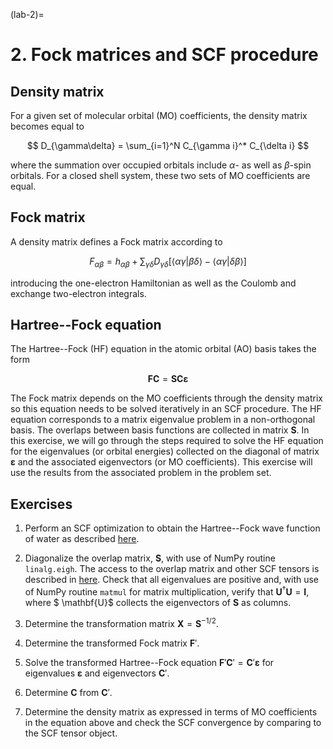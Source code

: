 (lab-2)=
# 2. Fock matrices and SCF procedure

## Density matrix

For a given set of molecular orbital (MO) coefficients, the density matrix becomes equal to

$$
    D_{\gamma\delta} = \sum_{i=1}^N C_{\gamma i}^* C_{\delta i}
$$

where the summation over occupied orbitals include $\alpha$- as well as $\beta$-spin orbitals. For a closed shell system, these two sets of MO coefficients are equal.

## Fock matrix

A density matrix defines a Fock matrix according to

$$
    F_{\alpha\beta} = h_{\alpha\beta} + \sum_{\gamma\delta} D_{\gamma\delta}
    \left[
    \langle \alpha \gamma | \beta \delta \rangle -
    \langle \alpha \gamma | \delta \beta \rangle
    \right]
$$

introducing the one-electron Hamiltonian as well as the Coulomb and exchange two-electron integrals.

## Hartree--Fock equation

The Hartree--Fock (HF) equation in the atomic orbital (AO) basis takes the form

$$
    \mathbf{F}\mathbf{C} = \mathbf{S} \mathbf{C} \boldsymbol{\varepsilon} 
$$

The Fock matrix depends on the MO coefficients through the density matrix so this equation needs to be solved iteratively in an SCF procedure. The HF equation corresponds to a matrix eigenvalue problem in a non-orthogonal basis. The overlaps between basis functions are collected in matrix $\mathbf{S}$. In this exercise, we will go through the steps required to solve the HF equation for the eigenvalues (or orbital energies) collected on the diagonal of matrix $\boldsymbol{\varepsilon}$ and the associated eigenvectors (or MO coefficients). This exercise will use the results from the associated problem in the problem set.

## Exercises

1. Perform an SCF optimization to obtain the Hartree--Fock wave function of water as described [here](https://kthpanor.github.io/echem/docs/elec_struct/hf_example.html).

2. Diagonalize the overlap matrix, $\mathbf{S}$, with use of NumPy routine `linalg.eigh`. The access to the overlap matrix and other SCF tensors is described in [here](https://kthpanor.github.io/echem/docs/elec_struct/hf_example.html#scf-information). Check that all eigenvalues are positive and, with use of NumPy routine `matmul` for matrix multiplication, verify that $\mathbf{U}^\dagger \mathbf{U} = \mathbf{I}$, where $ \mathbf{U}$ collects the eigenvectors of $\mathbf{S}$ as columns.

3. Determine the transformation matrix $\mathbf{X} = \mathbf{S}^{-1/2}$.

4. Determine the transformed Fock matrix $\mathbf{F}'$.

5. Solve the transformed Hartree--Fock equation
    $\mathbf{F}'\mathbf{C}' = \mathbf{C}' \boldsymbol{\varepsilon}$
    for eigenvalues $\boldsymbol{\varepsilon}$ and eigenvectors $\mathbf{C}'$.

6. Determine $\mathbf{C}$ from $\mathbf{C}'$.

7. Determine the density matrix as expressed in terms of MO coefficients in the equation above and check the SCF convergence by comparing to the SCF tensor object.

